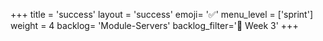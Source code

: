 +++
title = 'success'
layout = 'success'
emoji= '✅'
menu_level = ['sprint']
weight = 4
backlog= 'Module-Servers'
backlog_filter='📅 Week 3'
+++
